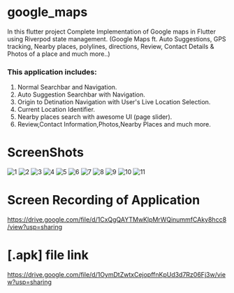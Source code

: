 # google_maps

In this flutter project Complete Implementation of Google maps in Flutter using Riverpod state management.
(Google Maps ft. Auto Suggestions, GPS tracking, Nearby places, polylines, directions, Review, Contact Details & Photos of a place and much more..)

### **This application includes:**
1) Normal Searchbar and Navigation.
2) Auto Suggestion Searchbar with Navigation. 
3) Origin to Detination Navigation with User's Live Location Selection.
4) Current Location Identifier.
5) Nearby places search with awesome UI (page slider).
6) Review,Contact Information,Photos,Nearby Places and much more.

# ScreenShots

![1](https://user-images.githubusercontent.com/91900783/206291644-7cdd7932-d1be-4909-9da6-eb2efe3328a2.jpg)
![2](https://user-images.githubusercontent.com/91900783/206291647-03ed0def-c10d-48fd-bd47-03d634d8e0c9.jpg)
![3](https://user-images.githubusercontent.com/91900783/206291649-84bef1b4-483b-42f8-a267-ecef80b720a0.jpg)
![4](https://user-images.githubusercontent.com/91900783/206291655-567d6ed0-1e14-4a59-b79f-fd96d2b570b0.jpg)
![5](https://user-images.githubusercontent.com/91900783/206291658-04f27914-03a2-4689-912e-2f6ff6255c1c.jpg)
![6](https://user-images.githubusercontent.com/91900783/206291660-7bbaec82-c599-480a-bb48-03e6db870aae.jpg)
![7](https://user-images.githubusercontent.com/91900783/206291665-ebe8ed9f-d476-42ee-abd9-074b5da35c5d.jpg)
![8](https://user-images.githubusercontent.com/91900783/206291623-2db04023-02ee-4f7a-b523-84aa10a3bd6b.jpg)
![9](https://user-images.githubusercontent.com/91900783/206291632-e9ea6cf5-9f87-4cae-a9c1-33dfc18828a9.jpg)
![10](https://user-images.githubusercontent.com/91900783/206291635-30b6ea7f-049b-4569-9fc7-04a3ab36d7c5.jpg)
![11](https://user-images.githubusercontent.com/91900783/206291639-1720d1a6-d39d-4860-88df-856f74836959.jpg)


# Screen Recording of Application

https://drive.google.com/file/d/1CxQgQAYTMwKlpMrWQinummfCAky8hcc8/view?usp=sharing

# [.apk] file link

https://drive.google.com/file/d/1OymDtZwtxCejopffnKpUd3d7Rz06Fj3w/view?usp=sharing
